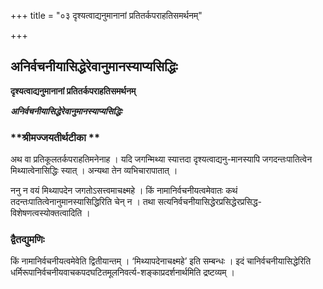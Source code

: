 +++
title = "०३ दृश्यत्वाद्यनुमानानां प्रतितर्कपराहतिसमर्थनम्"

+++


## अनिर्वचनीयासिद्धेरेवानुमानस्याप्यसिद्धिः

**दृश्यत्वाद्यनुमानानां प्रतितर्कपराहतिसमर्थनम्**

***अनिर्वचनीयासिद्धेरेवानुमानस्याप्यसिद्धिः***

### **श्रीमज्जयतीर्थटीका **

अथ वा प्रतिकूलतर्कपराहतिमनेनाह । यदि जगन्मिथ्या स्यात्तदा दृश्यत्वाद्यनु-मानस्यापि जगदन्तःपातित्वेन मिथ्यात्वेनासिद्धिः स्यात् । अन्यथा तेन व्यभिचारापातात् ।

ननु न वयं मिथ्यापदेन जगतोऽसत्त्वमाचक्ष्महे । किं नामानिर्वचनीयत्वमेवातः कथं तदन्तःपातित्वेनानुमानस्यासिद्धिरिति चेन् न । तथा सत्यनिर्वचनीयासिद्धेरप्रसिद्धेरप्रसिद्ध-विशेषणत्वस्योक्तत्वादिति ।

### **द्वैतद्युमणिः**

किं नामानिर्वचनीयत्वमेवेति द्वितीयान्तम् । ‘मिथ्यापदेनाचक्ष्महे’ इति सम्बन्धः । इदं चानिर्वचनीयासिद्धेरिति धर्मिरूपानिर्वचनीयवाचकपदघटितमूलनिवर्त्य-शङ्काप्रदर्शनार्थमिति द्रष्टव्यम् ।

